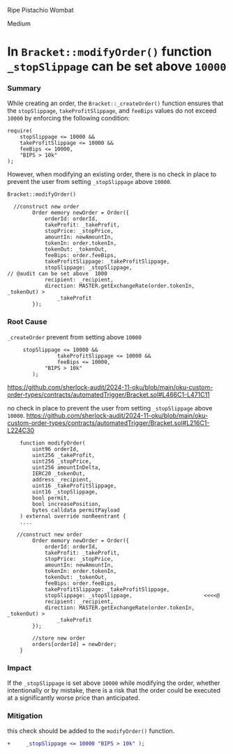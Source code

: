 Ripe Pistachio Wombat

Medium

# In `Bracket::modifyOrder()` function `_stopSlippage`  can be set above  `10000`

### Summary

While creating an order, the `Bracket::_createOrder()` function ensures that the `stopSlippage`, `takeProfitSlippage`, and `feeBips` values do not exceed `10000` by enforcing the following condition:

```solidity
require(
    stopSlippage <= 10000 &&                                            
    takeProfitSlippage <= 10000 &&
    feeBips <= 10000,
    "BIPS > 10k"
);
```

However, when modifying an existing order, there is no check in place to prevent the user from setting `_stopSlippage` above `10000`.

`Bracket::modifyOrder()`
```solidity
  //construct new order
        Order memory newOrder = Order({
            orderId: orderId,
            takeProfit: _takeProfit,
            stopPrice: _stopPrice,
            amountIn: newAmountIn,
            tokenIn: order.tokenIn,
            tokenOut: _tokenOut,
            feeBips: order.feeBips,
            takeProfitSlippage: _takeProfitSlippage,
            stopSlippage: _stopSlippage,                                   // @audit can be set above  1000
            recipient: _recipient,
            direction: MASTER.getExchangeRate(order.tokenIn, _tokenOut) >
                _takeProfit
        });
```

### Root Cause


`_createOrder` prevent from setting above `10000`
```solidity
     stopSlippage <= 10000 &&
                takeProfitSlippage <= 10000 &&
                feeBips <= 10000,
            "BIPS > 10k"
        );
```

https://github.com/sherlock-audit/2024-11-oku/blob/main/oku-custom-order-types/contracts/automatedTrigger/Bracket.sol#L466C1-L471C11

no check in place to prevent the user from setting `_stopSlippage` above `10000`.
https://github.com/sherlock-audit/2024-11-oku/blob/main/oku-custom-order-types/contracts/automatedTrigger/Bracket.sol#L216C1-L224C30

```solidity
    function modifyOrder(
        uint96 orderId,
        uint256 _takeProfit,
        uint256 _stopPrice,
        uint256 amountInDelta,
        IERC20 _tokenOut,
        address _recipient,
        uint16 _takeProfitSlippage,
        uint16 _stopSlippage,
        bool permit,
        bool increasePosition,
        bytes calldata permitPayload
    ) external override nonReentrant {
    ....

   //construct new order
        Order memory newOrder = Order({
            orderId: orderId,
            takeProfit: _takeProfit,
            stopPrice: _stopPrice,
            amountIn: newAmountIn,
            tokenIn: order.tokenIn,
            tokenOut: _tokenOut,
            feeBips: order.feeBips,
            takeProfitSlippage: _takeProfitSlippage,
            stopSlippage: _stopSlippage,                       <<<<@
            recipient: _recipient,
            direction: MASTER.getExchangeRate(order.tokenIn, _tokenOut) >
                _takeProfit
        });

        //store new order
        orders[orderId] = newOrder;
    }

```

### Impact

If the `_stopSlippage` is set above `10000` while modifying the order, whether intentionally or by mistake, there is a risk that the order could be executed at a significantly worse price than anticipated.


### Mitigation

this check should be added to the `modifyOrder()` function. 
```diff
+     _stopSlippage <= 10000 "BIPS > 10k" );
```